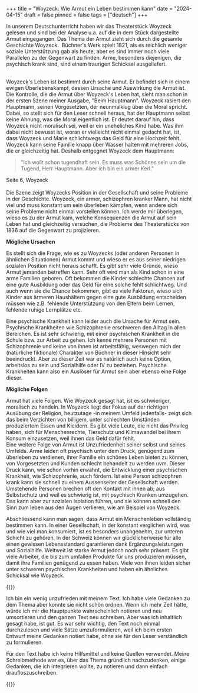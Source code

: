 +++
title = "Woyzeck: Wie Armut ein Leben bestimmen kann"
date = "2024-04-15"
draft = false
pinned = false
tags = ["deutsch"]
+++
<!--StartFragment-->

In unserem Deutschunterricht haben wir das Theaterstück Woyzeck gelesen und sind bei der Analyse u.a. auf die in dem Stück dargestellte Armut eingegangen. Das Thema der Armut zieht sich durch die gesamte Geschichte Woyzeck.  Büchner's Werk spielt 1821, als es reichlich weniger soziale Unterstützung gab als heute, aber es sind immer noch viele Parallelen zu der Gegenwart zu finden. Arme, besonders diejenigen, die psychisch krank sind, sind einem traurigen Schicksal ausgeliefert.

\
Woyzeck's Leben ist bestimmt durch seine Armut. Er befindet sich in einem ewigen Überlebenskampf, dessen Ursache und Auswirkung die Armut ist. Die Kontrolle, die die Armut über Woyzeck's Leben hat, sieht man schon in der ersten Szene meiner Ausgabe, "Beim Hauptmann". Woyzeck rasiert den Hauptmann, seinen Vorgesetzten, der neunmalklug über die Moral spricht. Dabei, so stellt sich für den Leser schnell heraus, hat der Hauptmann selbst keine Ahnung, was die Moral eigentlich ist. Er deutet darauf hin, dass Woyzeck nicht moralisch sei, weil er ein uneheliches Kind habe. Was ihm dabei nicht bewusst ist, woran er vielleicht nicht einmal gedacht hat, ist, dass Woyzeck und Marie schlichtwegs das Geld für eine Hochzeit fehlt. Woyzeck kann seine Familie knapp über Wasser halten mit mehreren Jobs, die er gleichzeitig hat. Deshalb entgegnet Woyzeck dem Hauptmann:

> "Ich wollt schon tugendhaft sein. Es muss was Schönes sein um die Tugend, Herr Hauptmann. Aber ich bin ein armer Kerl." 

Seite 6, Woyzeck\
\
Die Szene zeigt Woyzecks Position in der Gesellschaft und seine Probleme in der Geschichte. Woyzeck, ein armer, schizophren kranker Mann, hat nicht viel und muss konstant um sein überleben kämpfen, wenn andere sich seine Probleme nicht einmal vorstellen können. Ich werde mir überlegen, wieso es zu der Armut kam, welche Konsequenzen die Armut auf sein Leben hat und gleichzeitig versuchen, die Probleme des Theaterstücks von 1836 auf die Gegenwart zu projizieren. 

**Mögliche Ursachen**

Es stellt sich die Frage, wie es zu Woyzecks (oder anderen Personen in ähnlichen Situationen) Armut kommt und wieso er es aus seiner niedrigen sozialen Position nicht heraus schafft. Es gibt sehr viele Gründe, wieso Armut jemanden betreffen kann. Sehr oft wird man als Kind schon in eine arme Familien geboren. Oft bekommen die Kinder schlechte Chancen auf eine gute Ausbildung oder das Geld für eine solche fehlt schlichtweg. Und auch wenn sie die Chance bekommen, gibt es viele Faktoren, wieso sich Kinder aus ärmeren Haushältern gegen eine gute Ausbildung entscheiden müssen wie z.B. fehlende Unterstützung von den Eltern beim Lernen, fehlende ruhige Lernplätze etc.

Eine psychische Krankheit kann leider auch die Ursache für Armut sein. Psychische Krankheiten wie Schizophrenie erschweren den Alltag in allen Bereichen. Es ist sehr schwierig, mit einer psychischen Krankheit in die Schule bzw. zur Arbeit zu gehen. Ich kenne mehrere Personen mit Schizophrenie und keine von ihnen ist arbeitsfähig, weswegen mich der (natürliche fiktionale) Charakter von Büchner in dieser Hinsicht sehr beeindruckt. Aber zu dieser Zeit war es natürlich auch keine Option, arbeitslos zu sein und Sozialhilfe oder IV zu beziehen. Psychische Krankheiten kann also ein Auslöser für Armut sein aber ebenso eine Folge dieser. 

**Mögliche Folgen**

Armut hat viele Folgen. Wie Woyzeck gesagt hat, ist es schwieriger, moralisch zu handeln. In Woyzeck liegt der Fokus auf der richtigen Ausübung der Religion, heutzutage -in meinem Umfeld jedenfalls- zeigt sich das beim Verzichten von billigem, unter schlechten Umständen produziertem Essen und Kleidern. Es gibt viele Leute, die nicht das Privileg haben, sich für Menschenrechte, Tierschutz und Klimawandel bei ihrem Konsum einzusetzen, weil ihnen das Geld dafür fehlt.\
Eine weitere Folge von Armut ist Unzufriedenheit seiner selbst und seines Umfelds. Arme leiden oft psychisch unter dem Druck, genügend zum überleben zu verdienen, ihrer Familie ein schönes Leben bieten zu können, von Vorgesetzten und Kunden schlecht behandelt zu werden uvm. Dieser Druck kann, wie schon vorhin erwähnt, die Entwicklung einer psychischen Krankheit, wie Schizophrenie, auch fördern. Ist eine Person schizophren krank kann sie schnell zu einem Aussenseiter der Gesellschaft werden. Umstehende Personen brechen oft den Kontakt mit ihnen ab; aus Selbstschutz und weil es schwierig ist, mit psychisch Kranken umzugehen. Das kann aber zur sozialen Isolation führen, und sie können schnell den Sinn zum leben aus den Augen verlieren, wie am Beispiel von Woyzeck.

Abschliessend kann man sagen, dass Armut ein Menschenleben vollständig bestimmen kann. In einer Gesellschaft, in der konstant verglichen wird, was und wie viel man konsumiert, ist es besonders unangenehm, zur unteren Schicht zu gehören. In der Schweiz können wir glücklicherweise für alle einen gewissen Lebensstandard garantieren dank Ergänzungsleistungen und Sozialhilfe. Weltweit ist starke Armut jedoch noch sehr präsent. Es gibt viele Arbeiter, die bis zum umfallen Produkte für uns produzieren müssen, damit ihre Familien genügend zu essen haben. Viele von ihnen leiden sicher unter schweren psychischen Krankheiten und haben ein ähnliches Schicksal wie Woyzeck. 

<!--EndFragment-->

{{<box>}}

Ich bin ein wenig unzufrieden mit meinem Text. Ich habe viele Gedanken zu dem Thema aber konnte sie nicht schön ordnen. Wenn ich mehr Zeit hätte, würde ich mir die Hauptpunkte wahrscheinlich notieren und neu umsortieren und den ganzen Text neu schreiben. Aber was ich inhaltlich gesagt habe, ist gut. Es war sehr wichtig, den Text noch einmal durchzulesen und viele Sätze umzuformulieren, weil ich beim ersten Entwurf meine Gedanken notiert habe, ohne sie für den Leser verständlich zu formulieren.

Für den Text habe ich keine Hilfsmittel und keine Quellen verwendet. Meine Schreibmethode war es, über das Thema gründlich nachzudenken, einige Gedanken, die ich integrieren wollte, zu notieren und dann einfach draufloszuschreiben. 

{{</box>}}
